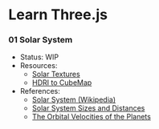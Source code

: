 # Learn Three.js

### 01 Solar System

- Status: WIP
- Resources:
  - [Solar Textures](https://www.solarsystemscope.com/textures/)
  - [HDRI to CubeMap](https://matheowis.github.io/HDRI-to-CubeMap/) 
- References:
  - [Solar System (Wikipedia)](https://en.wikipedia.org/wiki/Solar_System)
  - [Solar System Sizes and Distances](https://www.jpl.nasa.gov/edu/pdfs/scaless_reference.pdf)
  - [The Orbital Velocities of the Planets](https://www.sjsu.edu/faculty/watkins/orbital.htm)
  